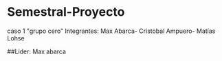 # Semestral-Proyecto
caso 1 "grupo cero"
Integrantes: Max Abarca- Cristobal Ampuero- Matías Lohse

##Lider: Max abarca

